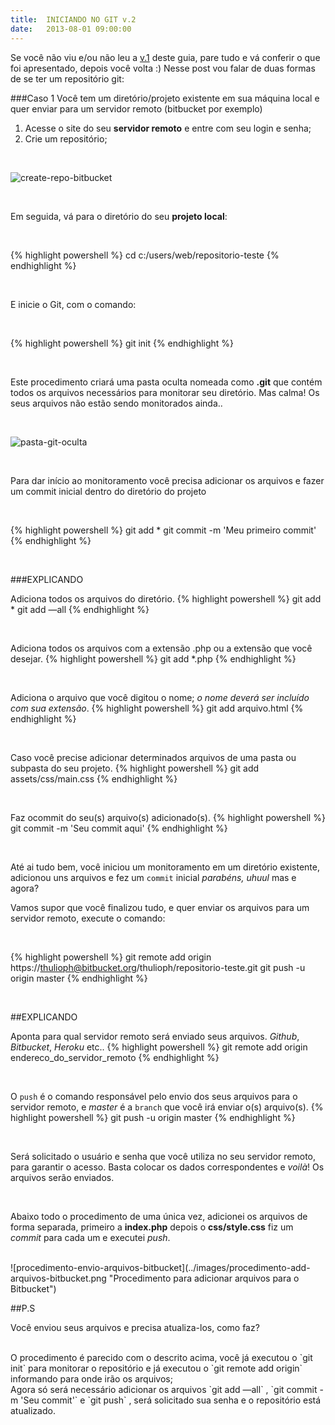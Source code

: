```yaml
---
title:  INICIANDO NO GIT v.2
date:   2013-08-01 09:00:00
---
```


Se você não viu e/ou não leu a [v.1](../iniciando-no-git-v-1) deste guia, pare tudo e vá conferir o que foi apresentado, depois você volta :) Nesse post vou falar de duas formas de se ter um repositório git:                                                                                                                                                                                                                   

###Caso 1
Você tem um diretório/projeto existente em sua máquina local e quer enviar para um servidor remoto (bitbucket por exemplo)

1. Acesse o site do seu **servidor remoto** e entre com seu login e senha;
2. Crie um repositório;

<br>

![create-repo-bitbucket](../images/iniciando-no-git-v2.png "Criando um repositório no Bitbucket")

<br>

Em seguida, vá para o diretório do seu **projeto local**:

<br>

{% highlight powershell %}
	cd c:/users/web/repositorio-teste
{% endhighlight %}

<br>

E inicie o Git, com o comando:

<br>

{% highlight powershell %}
	git init
{% endhighlight %}

<br>

Este procedimento criará uma pasta oculta nomeada como **.git**  que contém todos os arquivos necessários para monitorar seu diretório. Mas calma! Os seus arquivos não estão sendo monitorados ainda..

<br>

![pasta-git-oculta](../images/pasta-git-oculta.png "Pasta git oculta")

<br>

Para dar início ao monitoramento você precisa adicionar os arquivos e fazer um commit inicial dentro do diretório do projeto

<br>

{% highlight powershell %}
	git add *
	git commit -m 'Meu primeiro commit'
{% endhighlight %}

<br>

###EXPLICANDO
<br>

Adiciona todos os arquivos do diretório.
{% highlight powershell %}
	git add *
	git add —all
{% endhighlight %}

<br>


Adiciona todos os arquivos com a extensão .php ou a extensão que você desejar.
{% highlight powershell %}
	git add *.php
{% endhighlight %}

<br>


Adiciona o arquivo que você digitou o nome; _o nome deverá ser incluído com sua extensão_.
{% highlight powershell %}
	git add arquivo.html
{% endhighlight %}

<br>


Caso você precise adicionar determinados arquivos de uma pasta ou subpasta do seu projeto.
{% highlight powershell %}
	git add assets/css/main.css
{% endhighlight %}

<br>


Faz ocommit do seu(s) arquivo(s) adicionado(s).
{% highlight powershell %}
	git commit -m 'Seu commit aqui'
{% endhighlight %}

<br>

Até ai tudo bem, você iniciou um monitoramento em um diretório existente, adicionou uns arquivos e fez um `commit` inicial *parabéns, uhuul* mas e agora?

Vamos supor que você finalizou tudo, e quer enviar os arquivos para um servidor remoto, execute o comando:

<br>

{% highlight powershell %}
	git remote add origin https://thulioph@bitbucket.org/thulioph/repositorio-teste.git
	git push -u origin master
{% endhighlight %}

<br>

##EXPLICANDO
<br>

Aponta para qual servidor remoto será enviado seus arquivos. *Github*, *Bitbucket*, *Heroku* etc..
{% highlight powershell %}
	git remote add origin endereco_do_servidor_remoto
{% endhighlight %}

<br>

O `push` é o comando responsável pelo envio dos seus arquivos para o servidor remoto, e *master* é a `branch` que você irá enviar o(s) arquivo(s).
{% highlight powershell %}
	git push -u origin master
{% endhighlight %}

<br>

Será solicitado o usuário e senha que você utiliza no seu servidor remoto, para garantir o acesso. Basta colocar os dados correspondentes e *voilà*! Os arquivos serão enviados.

<br>

Abaixo todo o procedimento de uma única vez, adicionei os arquivos de forma separada, primeiro a **index.php** depois o **css/style.css** fiz um *commit* para cada um e executei *push*.

<br>
![procedimento-envio-arquivos-bitbucket](../images/procedimento-add-arquivos-bitbucket.png "Procedimento para adicionar arquivos para o Bitbucket")

<br>

##P.S
<br>

Você enviou seus arquivos e precisa atualiza-los, como faz?

<br>
O procedimento é parecido com o descrito acima, você já executou o `git init` para monitorar o repositório e já executou o `git remote add origin` informando para onde irão os arquivos;

<br>
Agora só será necessário adicionar os arquivos `git add —all` , `git commit -m 'Seu commit'` e `git push` , será solicitado sua senha e o repositório está atualizado.